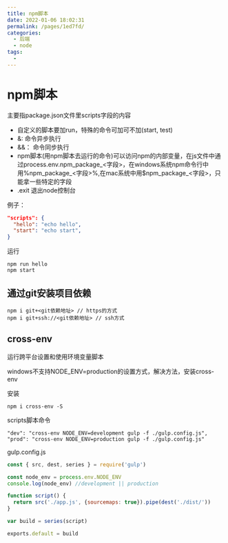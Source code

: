 ```yaml
---
title: npm脚本
date: 2022-01-06 18:02:31
permalink: /pages/1ed7fd/
categories: 
  - 后端
  - node
tags: 
  - 
---
```

# npm脚本

主要指package.json文件里scripts字段的内容

* 自定义的脚本要加run，特殊的命令可加可不加(start, test)
* &: 命令异步执行
* &&： 命令同步执行
* npm脚本(用npm脚本去运行的命令)可以访问npm的内部变量，在js文件中通过process.env.npm_package_<字段>，在windows系统npm命令行中用%npm_package_<字段>%,在mac系统中用$npm_package_<字段>，只能拿一些特定的字段
* .exit 退出node控制台

例子：

```json
"scripts": {
  "hello": "echo hello",
  "start": "echo start",
}
```

运行

```shell
npm run hello
npm start
```

## 通过git安装项目依赖

```shell
npm i git+<git依赖地址> // https的方式
npm i git+ssh://<git依赖地址> // ssh方式
```

## cross-env

运行跨平台设置和使用环境变量脚本

windows不支持NODE_ENV=production的设置方式，解决方法，安装cross-env

安装

```shell
npm i cross-env -S
```

scripts脚本命令

```shell
"dev": "cross-env NODE_ENV=development gulp -f ./gulp.config.js",
"prod": "cross-env NODE_ENV=production gulp -f ./gulp.config.js"
```

gulp.config.js

```js
const { src, dest, series } = require('gulp')

const node_env = process.env.NODE_ENV
console.log(node_env) //development || production

function script() {
  return src('./app.js', {sourcemaps: true}).pipe(dest('./dist/'))
}

var build = series(script)

exports.default = build
```
